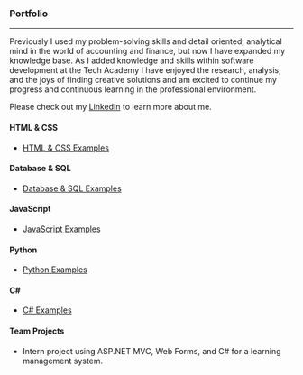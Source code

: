### Portfolio
***

Previously I used my problem-solving skills and detail oriented, analytical mind in the world of accounting and finance, but now I have expanded my knowledge base.  As I added knowledge and skills within software development at the Tech Academy I have enjoyed the research, analysis, and the joys of finding creative solutions and am excited to continue my progress and continuous learning in the professional environment. 

Please check out my [LinkedIn](https://www.linkedin.com/in/gordon-mannen) to learn more about me.

#### HTML & CSS
* [HTML & CSS  Examples](./HTML-CSS)

#### Database & SQL
* [Database & SQL Examples](./Database-SQL)

#### JavaScript
* [JavaScript Examples](./JavaScript)

#### Python
* [Python Examples](./Python)

#### C#  
* [C# Examples](./C-Sharp)

#### Team Projects
* Intern project using ASP.NET MVC, Web Forms, and C# for a learning management system.




















































































































































































































































































































































































































































































































































































































































































































































































































